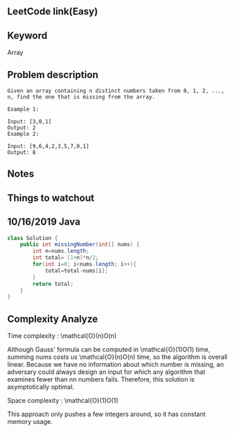 ## LeetCode link(Easy)


## Keyword
Array

## Problem description
```
Given an array containing n distinct numbers taken from 0, 1, 2, ..., n, find the one that is missing from the array.

Example 1:

Input: [3,0,1]
Output: 2
Example 2:

Input: [9,6,4,2,3,5,7,0,1]
Output: 8
```



## Notes


## Things to watchout

## 10/16/2019 Java

```java
class Solution {
    public int missingNumber(int[] nums) {
        int n=nums.length;
        int total= (1+n)*n/2;
        for(int i=0; i<nums.length; i++){
            total=total-nums[i];
        }
        return total;
    }
}

```
## Complexity Analyze
Time complexity : \mathcal{O}(n)O(n)

Although Gauss' formula can be computed in \mathcal{O}(1)O(1) time, summing nums costs us \mathcal{O}(n)O(n) time, so the algorithm is overall linear. Because we have no information about which number is missing, an adversary could always design an input for which any algorithm that examines fewer than nn numbers fails. Therefore, this solution is asymptotically optimal.

Space complexity : \mathcal{O}(1)O(1)

This approach only pushes a few integers around, so it has constant memory usage.

